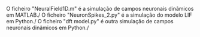 O ficheiro "NeuralField1D.m" é a simulação de campos neuronais dinâmicos em MATLAB./
O ficheiro "NeuronSpikes_2.py" é a simulação do modelo LIF em Python./
O ficheiro "dft model.py" é outra simulação de campos neuronais dinâmicos em Python./

